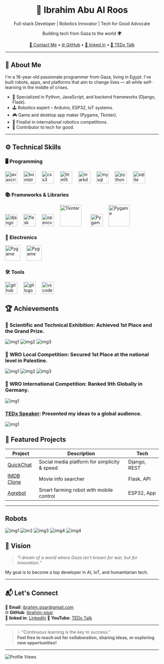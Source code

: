 <h1 align="center">🚀 Ibrahim Abu Al Roos</h1>
<p align="center">Full-stack Developer | Robotics Innovator | Tech for Good Advocate</p>
<p align="center">Building tech from Gaza to the world 🌍</p>
<p align="center">
  <a href="mailto:ibrahim.sisar@gmail.com">📧 Contact Me</a> • 
  <a href="https://github.com/ibrahim-sisar">🌐 GitHub</a> • 
  <a href="https://www.linkedin.com/in/ibrahim-sisar">🔗 linked in</a> • 
  <a href="https://www.youtube.com/watch?v=hQ-MoyboAKo">🎤 TEDx Talk</a>
</p>

---

## 🚀 About Me

I'm a 16-year-old passionate programmer from Gaza, living in Egypt. I've built robots, apps, and platforms that aim to change lives — all while self-learning in the middle of crises.

- 🧠 Specialized in Python, JavaScript, and backend frameworks (Django, Flask).
- 🕹️ Robotics expert – Arduino, ESP32, IoT systems.
- 🎮 Game and desktop app maker (Pygame, Tkinter).
- 🎯 Finalist in international robotics competitions.
- 🧰 Contributor to tech for good.

---
## ⚙️ Technical Skills

### 🖥️ Programming
<div>
  <div align="left">
  <img src="https://cdn.jsdelivr.net/gh/devicons/devicon/icons/javascript/javascript-original.svg" height="40" alt="javascript logo"  />
  <img width="12" />
  <img src="https://cdn.jsdelivr.net/gh/devicons/devicon/icons/bootstrap/bootstrap-original.svg" height="40" alt="bootstrap logo"  />
  <img width="12" />
  <img src="https://cdn.jsdelivr.net/gh/devicons/devicon/icons/css3/css3-original.svg" height="40" alt="css3 logo"  />
  <img width="12" />
  <img src="https://cdn.jsdelivr.net/gh/devicons/devicon/icons/html5/html5-original.svg" height="40" alt="html5 logo"  />
  <img width="12" />
  <img src="https://cdn.jsdelivr.net/gh/devicons/devicon/icons/markdown/markdown-original.svg" height="40" alt="markdown logo"  />
  <img width="12" />
  <img src="https://cdn.jsdelivr.net/gh/devicons/devicon/icons/mysql/mysql-original.svg" height="40" alt="mysql logo"  />
  <img width="12" />
  <img src="https://cdn.jsdelivr.net/gh/devicons/devicon/icons/python/python-original.svg" height="40" alt="python logo"  />
  <img width="12" />
  <img src="https://cdn.jsdelivr.net/gh/devicons/devicon/icons/sqlite/sqlite-original.svg" height="40" alt="sqlite logo"  />
  <img width="12" />
</div>


### 📚 Frameworks & Libraries
<div>
  <img src="https://cdn.jsdelivr.net/gh/devicons/devicon/icons/django/django-plain.svg" height="40" alt="django logo"  />
  <img width="12" />
  <img src="https://cdn.jsdelivr.net/gh/devicons/devicon/icons/flask/flask-original.svg" height="40" alt="flask logo"  />
  <img width="12" />
  <img src="https://cdn.jsdelivr.net/gh/devicons/devicon/icons/opencv/opencv-original.svg" height="40" alt="opencv logo"  />
  <img width="12" />
  <img src="https://miro.medium.com/v2/resize:fit:1400/format:webp/1*wEAtpMCNxjcW_9VZyGafdg.png" height="70" alt="Tkinter">
  <img width="22" />
  <img src="https://upload.wikimedia.org/wikipedia/commons/b/be/Pygame_logo.svg" height="40" alt="Pygame">
  <img width="12" />
  <img src="https://storage.caktusgroup.com/media/blog-images/drf-logo2.png" height="70" alt="Pygame">
  <img width="12" />
</div>

### 🔧 Electronics
<div>
  <img src="https://cdn.jsdelivr.net/gh/devicons/devicon/icons/arduino/arduino-original.svg" height="50" alt="Pygame">
  <img width="12" />
  <img src="https://upload.wikimedia.org/wikipedia/commons/2/22/Logo_von_Espressif.png" height="50" alt="Pygame">
  <img width="12" />
</div>

### 🛠 Tools
<div>
  <img src="https://cdn.jsdelivr.net/gh/devicons/devicon/icons/github/github-original.svg" height="40" alt="github logo"  />
  <img width="12" />
  <img src="https://cdn.jsdelivr.net/gh/devicons/devicon/icons/git/git-original.svg" height="40" alt="git logo"  />
  <img width="12" />
  <img src="https://cdn.jsdelivr.net/gh/devicons/devicon/icons/vscode/vscode-original.svg" height="40" alt="vscode logo"  />
  <img width="12" />
</div>

## 🏆 Achievements 

<!-- <img src="img1.jpg"> -->
### 🥇 **Scientific and Technical Exhibition**: Achieved **1st Place** and the Grand Prize.
![img1](image6_resized_255x255.jpg)
![img2](image9_resized_255x255.JPG)
![img3](image10_resized_255x255.JPG)
<!-- [img4](image11_resized_255x255.jpg) -->
### 🥇 **WRO Local Competition**: Secured **1st Place** at the national level in Palestine.
![img1](image2_resized_255x255.jpg)
![img2](image3_resized_255x255.jpg)
![img3](image4_resized_255x255.jpg)
<!-- [img4](image5_resized_255x255.jpg)-->
### 🥇 **WRO International Competition**: Ranked **9th Globally** in Germany.
![img1](image1_resized_255x255.jpg)
### **[TEDx Speaker](https://www.youtube.com/watch?v=hQ-MoyboAKo)**: Presented my ideas to a global audience.
![img1](tedx.png)

## 📌 Featured Projects

| Project | Description | Tech |
|--------|-------------|------|
| [QuickChat](https://github.com/ibrahim-sisar/QuickChat) | Social media platform for simplicity & speed | Django, REST |
| [IMDB Clone](https://github.com/ibrahim-sisar/IMDB) | Movie info searcher | Flask, API |
| [Agrebot](https://youtu.be/0nFlWDTcbfs) | Smart farming robot with mobile control | ESP32, App |

---
## Robots
![img1](image9_resized_255x255.JPG)
![im2](image3_resized_255x255.jpg)
![img3](image7_resized_255x255.jpg)
![img4](image1_resized_255x255.jpg)
![img4](image11_resized_255x255.jpg)

## 🔮 Vision

> *“I dream of a world where Gaza isn’t known for war, but for innovation.”*

My goal is to become a top developer in AI, IoT, and humanitarian tech.

---

## 📬 Let's Connect

📧 **Email**: ibrahim.sisar@gmail.com  
🌐 **GitHub**: [ibrahim-sisar](https://github.com/ibrahim-sisar)  
🔗 **linked in**: [LinkedIn](https://www.linkedin.com/in/ibrahim-sisar) 
🎥 **YouTube**: [TEDx Talk](https://www.youtube.com/watch?v=hQ-MoyboAKo) 


---

> 💡 "Continuous learning is the key to success."  
> **Feel free to reach out for collaboration, sharing ideas, or exploring new opportunities!**
---
![Profile Views](https://komarev.com/ghpvc/?username=ibrahim-sisar&style=flat-square)
